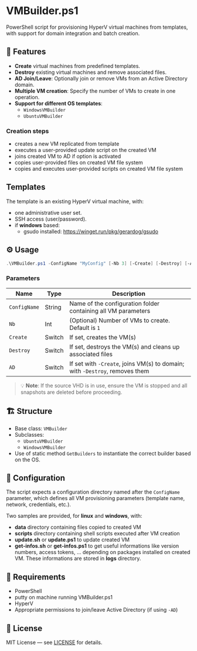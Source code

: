 # VMBuilder.ps1

PowerShell script for provisioning HyperV virtual machines from templates, with support for domain integration and batch creation.

## 🧾 Features

- **Create** virtual machines from predefined templates.
- **Destroy** existing virtual machines and remove associated files.
- **AD Join/Leave**: Optionally join or remove VMs from an Active Directory domain.
- **Multiple VM creation**: Specify the number of VMs to create in one operation.
- **Support for different OS templates**:
  - `WindowsVMBuilder`
  - `UbuntuVMBuilder`

### Creation steps

- creates a new VM replicated from template
- executes a user-provided update script on the created VM
- joins created VM to AD if option is activated
- copies user-provided files on created VM file system
- copies and executes user-provided scripts on created VM file system 

## Templates

The template is an existing HyperV virtual machine, with:
- one administrative user set.
- SSH access (user/password).
- if **windows** based:
  - gsudo installed: https://winget.run/pkg/gerardog/gsudo

## ⚙️ Usage

```powershell
.\VMBuilder.ps1 -ConfigName "MyConfig" [-Nb 3] [-Create] [-Destroy] [-AD]
```

### Parameters

| Name        | Type    | Description                                                                 |
|-------------|---------|-----------------------------------------------------------------------------|
| `ConfigName`| String  | Name of the configuration folder containing all VM parameters               |
| `Nb`        | Int     | (Optional) Number of VMs to create. Default is `1`                          |
| `Create`    | Switch  | If set, creates the VM(s)                                                   |
| `Destroy`   | Switch  | If set, destroys the VM(s) and cleans up associated files                  |
| `AD`        | Switch  | If set with `-Create`, joins VM(s) to domain; with `-Destroy`, removes them |

> 💡 **Note**: If the source VHD is in use, ensure the VM is stopped and all snapshots are deleted before proceeding.

## 🏗 Structure

- Base class: `VMBuilder`
- Subclasses:
  - `UbuntuVMBuilder`
  - `WindowsVMBuilder`
- Use of static method `GetBuilders` to instantiate the correct builder based on the OS.

## 📁 Configuration

The script expects a configuration directory named after the `ConfigName` parameter, which defines all VM provisioning parameters (template name, network, credentials, etc.).

Two samples are provided, for **linux** and **windows**, with:
- **data** directory containing files copied to created VM
- **scripts** directory containing shell scripts executed after VM creation
- **update.sh** or **update.ps1** to update created VM
- **get-infos.sh** or **get-infos.ps1** to get useful informations like version numbers, access tokens, ... depending on packages installed on created VM. These informations are stored in **logs** directory.

## 📌 Requirements

- PowerShell
- putty on machine running VMBuilder.ps1
- HyperV
- Appropriate permissions to join/leave Active Directory (if using `-AD`)

## 📜 License

MIT License — see [LICENSE](LICENSE) for details.
